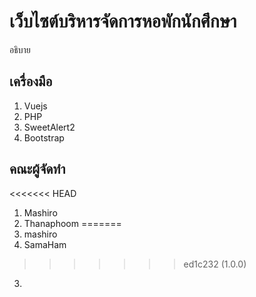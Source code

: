 # เว็บไซต์บริหารจัดการหอพักนักศึกษา
อธิบาย

## เครื่องมือ
1. Vuejs
2. PHP
3. SweetAlert2
4. Bootstrap

## คณะผู้จัดทำ
<<<<<<< HEAD
1. Mashiro
2. Thanaphoom
=======
1. mashiro
2. SamaHam
>>>>>>> ed1c232 (1.0.0)
3.